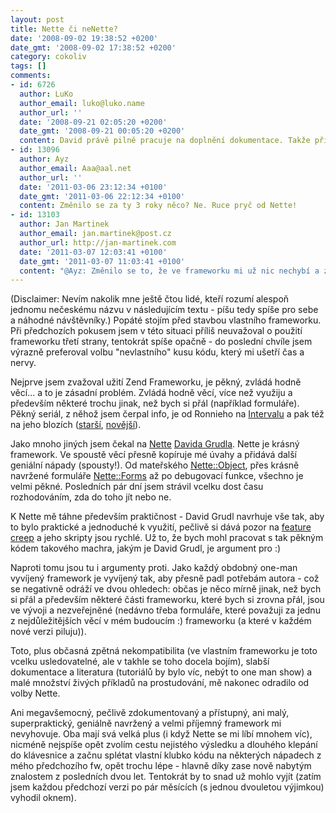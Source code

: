 ```yaml
---
layout: post
title: Nette či neNette?
date: '2008-09-02 19:38:52 +0200'
date_gmt: '2008-09-02 17:38:52 +0200'
category: cokoliv
tags: []
comments:
- id: 6726
  author: LuKo
  author_email: luko@luko.name
  author_url: ''
  date: '2008-09-21 02:05:20 +0200'
  date_gmt: '2008-09-21 00:05:20 +0200'
  content: David právě pilně pracuje na doplnění dokumentace. Takže příští rozhodování už bude spíše ve prospěch Nette ;-)
- id: 13096
  author: Ayz
  author_email: Aaa@aal.net
  author_url: ''
  date: '2011-03-06 23:12:34 +0100'
  date_gmt: '2011-03-06 22:12:34 +0100'
  content: Změnilo se za ty 3 roky něco? Ne. Ruce pryč od Nette!
- id: 13103
  author: Jan Martinek
  author_email: jan.martinek@post.cz
  author_url: http://jan-martinek.com
  date: '2011-03-07 12:03:41 +0100'
  date_gmt: '2011-03-07 11:03:41 +0100'
  content: "@Ayz: Změnilo se to, že ve frameworku mi už nic nechybí a zpětnou nekompatibilitu řeším tím, že projekty upgraduju jen do doby, kdy se nekompatibilita objeví. S dokumentací je problém stále, ale i tak je práce s nette jednodušší než tvorba vlastního kódu... Výhodou je masivní fórum, kde se dá najít odpověď téměř na všechno (a základy jsou dokumentací pokryté relativně slušně).\r\n\r\nVe skutečnosti jsem to přehodnotil asi půl roku po napsání tohoto článku :)"
---
```

<p>(Disclaimer: Nevím nakolik mne ještě čtou lidé, kteří rozumí alespoň jednomu nečeskému názvu v následujícím textu - píšu tedy spíše pro sebe a náhodné návštěvníky.) Popáté stojím před stavbou vlastního frameworku. Při předchozích pokusem jsem v této situaci příliš neuvažoval o použití frameworku třetí strany, tentokrát spíše opačně - do poslední chvíle jsem výrazně preferoval volbu "nevlastního" kusu kódu, který mi ušetří čas a nervy.</p>
<p>Nejprve jsem zvažoval užití Zend Frameworku, je pěkný, zvládá hodně věcí... a to je zásadní problém. Zvládá hodně věcí, více než využiju a především některé trochu jinak, než bych si přál (například formuláře). Pěkný seriál, z něhož jsem čerpal info, je od Ronnieho na <a href="http://php.interval.cz/zend-framework/">Intervalu</a> a pak též na jeho blozích (<a href="http://history.ronnieweb.net/">starší</a>, <a href="http://weblog.ronnieweb.net/">novější</a>).</p>
<p>Jako mnoho jiných jsem čekal na <a href="http://nettephp.com/">Nette</a> <a href="http://davidgrudl.com/">Davida Grudla</a>. Nette je krásný framework. Ve spoustě věcí přesně kopíruje mé úvahy a přidává další geniální nápady (spousty!). Od mateřského <a href="http://nettephp.com/cs/nette-object">Nette::Object</a>, přes krásně navržené formuláře <a href="http://nettephp.com/cs/nette-forms">Nette::Forms</a> až po debugovací funkce, všechno je velmi pěkné. Posledních pár dní jsem strávil vcelku dost času rozhodováním, zda do toho jít nebo ne.</p>
<p>K Nette mě táhne především praktičnost - David Grudl navrhuje vše tak, aby to bylo praktické a jednoduché k využití, pečlivě si dává pozor na <a href="http://en.wikipedia.org/wiki/Featuritis">feature creep</a> a jeho skripty jsou rychlé. Už to, že bych mohl pracovat s tak pěkným kódem takového machra, jakým je David Grudl, je argument pro :)</p>
<p>Naproti tomu jsou tu i argumenty proti. Jako každý obdobný one-man vyvíjený framework je vyvíjený tak, aby přesně padl potřebám autora - což se negativně odráží ve dvou ohledech: občas je něco mírně jinak, než bych si přál a především některé části frameworku, které bych si zrovna přál, jsou ve vývoji a nezveřejněné (nedávno třeba formuláře, které považuji za jednu z nejdůležitějších věcí v mém budoucím :) frameworku (a které v každém nové verzi piluju)). </p>
<p>Toto, plus občasná zpětná nekompatibilita (ve vlastním frameworku je toto vcelku usledovatelné, ale v takhle se toho docela bojím), slabší dokumentace a literatura (tutoriálů by bylo víc, nebýt to one man show) a malé množství živých příkladů na prostudování, mě nakonec odradilo od volby Nette.</p>
<p>Ani megavšemocný, pečlivě zdokumentovaný a přístupný, ani malý, superpraktický, geniálně navržený a velmi příjemný framework mi nevyhovuje. Oba mají svá velká plus (i když Nette se mi líbí mnohem víc), nicméně nejspíše opět zvolím cestu nejistého výsledku a dlouhého klepání do klávesnice a začnu splétat vlastní klubko kódu na některých nápadech z mého předchozího fw, opět trochu lépe - hlavně díky zase nově nabytým znalostem z posledních dvou let. Tentokrát by to snad už mohlo vyjít (zatím jsem každou předchozí verzi po pár měsících (s jednou dvouletou výjimkou) vyhodil oknem).</p>
